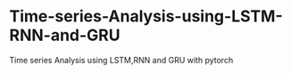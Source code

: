 # Time-series-Analysis-using-LSTM-RNN-and-GRU
Time series Analysis using LSTM,RNN and GRU with pytorch
